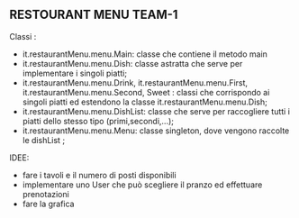 ## RESTOURANT MENU TEAM-1

Classi : 
* it.restaurantMenu.menu.Main: classe che contiene il metodo main
* it.restaurantMenu.menu.Dish: classe astratta che serve per implementare i singoli piatti; 
* it.restaurantMenu.menu.Drink, it.restaurantMenu.menu.First, it.restaurantMenu.menu.Second, Sweet : classi che corrispondo ai singoli piatti ed estendono la classe it.restaurantMenu.menu.Dish;
* it.restaurantMenu.menu.DishList: classe che serve per raccogliere tutti i piatti dello stesso tipo (primi,secondi,...);
* it.restaurantMenu.menu.Menu: classe singleton, dove vengono raccolte le dishList ; 

IDEE: 
* fare i tavoli e il numero di posti disponibili
* implementare uno User che può scegliere il pranzo ed effettuare prenotazioni
* fare la grafica
   